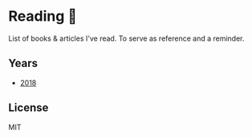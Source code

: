 # Reading 📖

List of books & articles I've read. To serve as reference and a reminder.

## Years

- [2018](2018.md)

## License

MIT
